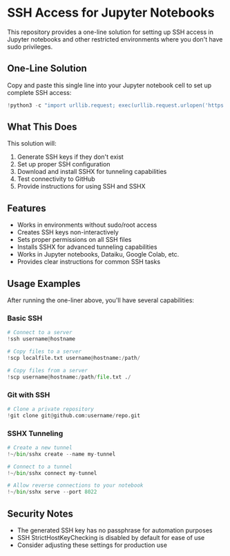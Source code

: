 # SSH Access for Jupyter Notebooks

This repository provides a one-line solution for setting up SSH access in Jupyter notebooks and other restricted environments where you don't have sudo privileges.

## One-Line Solution

Copy and paste this single line into your Jupyter notebook cell to set up complete SSH access:

```python
!python3 -c "import urllib.request; exec(urllib.request.urlopen('https://raw.githubusercontent.com/malc3om/ssh-access/main/notebook_ssh.py').read().decode())"
```

## What This Does

This solution will:

1. Generate SSH keys if they don't exist
2. Set up proper SSH configuration
3. Download and install SSHX for tunneling capabilities
4. Test connectivity to GitHub
5. Provide instructions for using SSH and SSHX

## Features

- Works in environments without sudo/root access
- Creates SSH keys non-interactively
- Sets proper permissions on all SSH files
- Installs SSHX for advanced tunneling capabilities
- Works in Jupyter notebooks, Dataiku, Google Colab, etc.
- Provides clear instructions for common SSH tasks

## Usage Examples

After running the one-liner above, you'll have several capabilities:

### Basic SSH

```python
# Connect to a server
!ssh username@hostname

# Copy files to a server
!scp localfile.txt username@hostname:/path/

# Copy files from a server
!scp username@hostname:/path/file.txt ./
```

### Git with SSH

```python
# Clone a private repository
!git clone git@github.com:username/repo.git
```

### SSHX Tunneling

```python
# Create a new tunnel
!~/bin/sshx create --name my-tunnel

# Connect to a tunnel
!~/bin/sshx connect my-tunnel

# Allow reverse connections to your notebook
!~/bin/sshx serve --port 8022
```

## Security Notes

- The generated SSH key has no passphrase for automation purposes
- SSH StrictHostKeyChecking is disabled by default for ease of use
- Consider adjusting these settings for production use